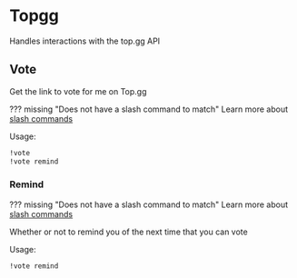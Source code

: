 # Topgg

Handles interactions with the top.gg API

## Vote

Get the link to vote for me on Top.gg

??? missing "Does not have a slash command to match"
	Learn more about [slash commands](/#slash-commands)

Usage:

```md
!vote 
!vote remind 
```

### Remind

??? missing "Does not have a slash command to match"
	Learn more about [slash commands](/#slash-commands)

Whether or not to remind you of the next time that you can vote

Usage:

```md
!vote remind 
```
